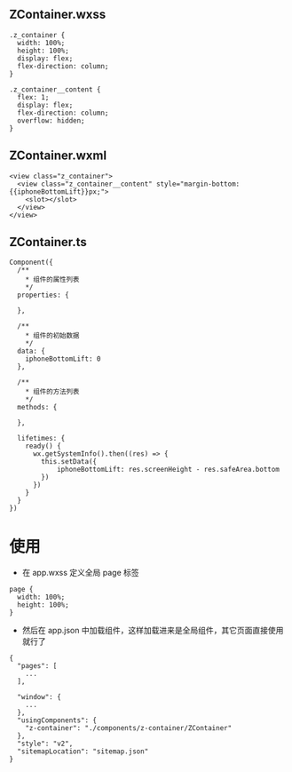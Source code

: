 ## ZContainer.wxss

```
.z_container {
  width: 100%;
  height: 100%;
  display: flex;
  flex-direction: column;
}

.z_container__content {
  flex: 1;
  display: flex;
  flex-direction: column;
  overflow: hidden;
}
```

## ZContainer.wxml

```
<view class="z_container">
  <view class="z_container__content" style="margin-bottom: {{iphoneBottomLift}}px;">
    <slot></slot>
  </view>
</view>
```

## ZContainer.ts

```
Component({
  /**
    * 组件的属性列表
    */
  properties: {

  },

  /**
    * 组件的初始数据
    */
  data: {
    iphoneBottomLift: 0
  },

  /**
    * 组件的方法列表
    */
  methods: {

  },

  lifetimes: {
    ready() {
      wx.getSystemInfo().then((res) => {
        this.setData({
            iphoneBottomLift: res.screenHeight - res.safeArea.bottom
        })
      })
    }
  }
})
```

# 使用

- 在 app.wxss 定义全局 page 标签

```
page {
  width: 100%;
  height: 100%;
}
```

- 然后在 app.json 中加载组件，这样加载进来是全局组件，其它页面直接使用就行了

```
{
  "pages": [
    ...
  ],
  
  "window": {
    ...
  },
  "usingComponents": {
    "z-container": "./components/z-container/ZContainer"
  },
  "style": "v2",
  "sitemapLocation": "sitemap.json"
}
```